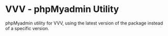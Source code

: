 # VVV - phpMyadmin Utility

phpMyadmin utility for VVV, using the latest version of the package instead of a specific version.
